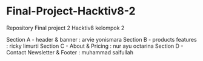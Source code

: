 # Final-Project-Hacktiv8-2

Repository Final project 2 Hacktiv8 kelompok 2

Section A - header & banner : arvie yonismara
Section B - products features : ricky limurti
Section C - About & Pricing : nur ayu octarina
Section D - Contact Newsletter & Footer : muhammad saifullah
